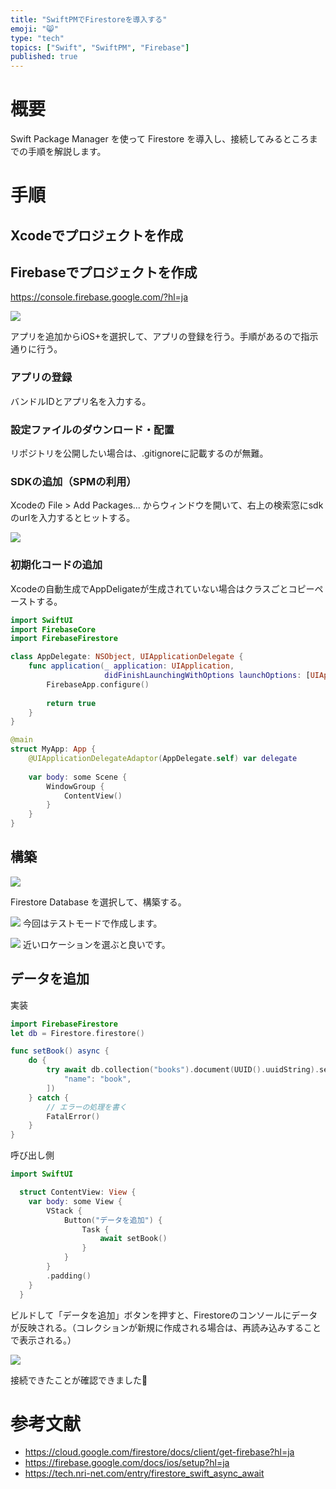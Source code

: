 ```yaml
---
title: "SwiftPMでFirestoreを導入する"
emoji: "😸"
type: "tech"
topics: ["Swift", "SwiftPM", "Firebase"]
published: true
---
```


# 概要

Swift Package Manager を使って Firestore を導入し、接続してみるところまでの手順を解説します。

# 手順

## Xcodeでプロジェクトを作成

## Firebaseでプロジェクトを作成
https://console.firebase.google.com/?hl=ja

![](/images/bc85f170476ac4/image3.png)

アプリを追加からiOS+を選択して、アプリの登録を行う。手順があるので指示通りに行う。

### アプリの登録

バンドルIDとアプリ名を入力する。

### 設定ファイルのダウンロード・配置

リポジトリを公開したい場合は、.gitignoreに記載するのが無難。

### SDKの追加（SPMの利用）

Xcodeの File > Add Packages... からウィンドウを開いて、右上の検索窓にsdkのurlを入力するとヒットする。

![](/images/bc85f170476ac4/image1.png)

### 初期化コードの追加

Xcodeの自動生成でAppDeligateが生成されていない場合はクラスごとコピーペーストする。

```swift:MyApp.swift
import SwiftUI
import FirebaseCore
import FirebaseFirestore

class AppDelegate: NSObject, UIApplicationDelegate {
    func application(_ application: UIApplication,
                     didFinishLaunchingWithOptions launchOptions: [UIApplication.LaunchOptionsKey : Any]? = nil) -> Bool {
        FirebaseApp.configure()
        
        return true
    }
}

@main
struct MyApp: App {
    @UIApplicationDelegateAdaptor(AppDelegate.self) var delegate
    
    var body: some Scene {
        WindowGroup {
            ContentView()
        }
    }
}

```

## 構築
![](/images/bc85f170476ac4/image4.png)

Firestore Database を選択して、構築する。

![](/images/bc85f170476ac4/image5.png)
今回はテストモードで作成します。

![](/images/bc85f170476ac4/image6.png)
近いロケーションを選ぶと良いです。

## データを追加

実装
```swift:Firestore.swift
import FirebaseFirestore
let db = Firestore.firestore()

func setBook() async {
    do {
        try await db.collection("books").document(UUID().uuidString).setData([
            "name": "book",
        ])
    } catch {
        // エラーの処理を書く
        FatalError()
    }
}
```

呼び出し側
```swift:ContentView.swift
import SwiftUI

  struct ContentView: View {
    var body: some View {
        VStack {
            Button("データを追加") {
                Task {
                    await setBook()
                }
            }
        }
        .padding()
    }
  }
```

ビルドして「データを追加」ボタンを押すと、Firestoreのコンソールにデータが反映される。（コレクションが新規に作成される場合は、再読み込みすることで表示される。）

![](/images/bc85f170476ac4/image7.png)

接続できたことが確認できました🎉

# 参考文献
- https://cloud.google.com/firestore/docs/client/get-firebase?hl=ja
- https://firebase.google.com/docs/ios/setup?hl=ja
- https://tech.nri-net.com/entry/firestore_swift_async_await
